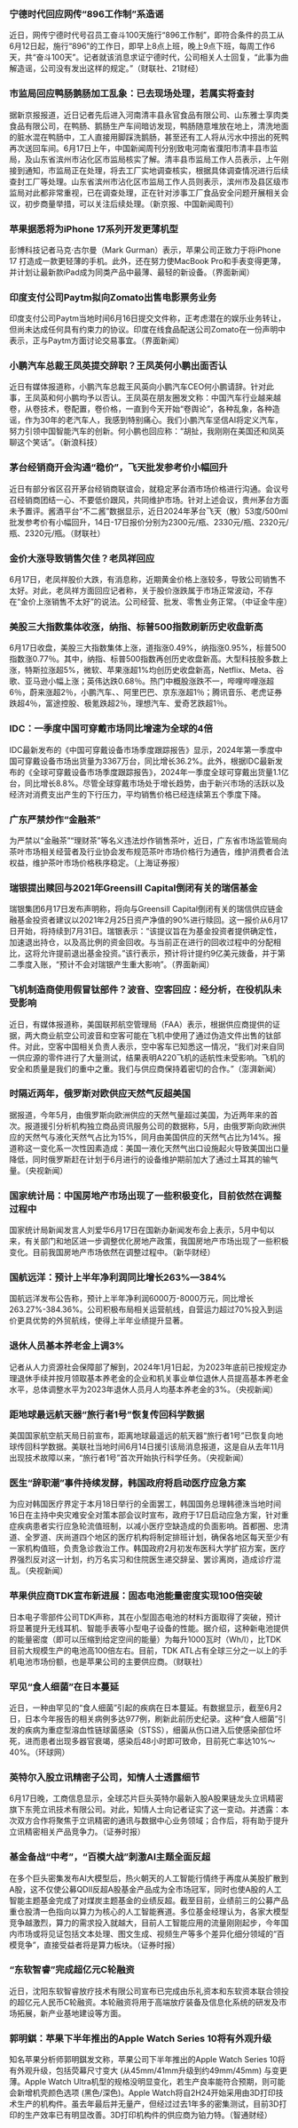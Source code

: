 ### 宁德时代回应网传“896工作制”系造谣
近日，网传宁德时代号召员工奋斗100天施行“896工作制”，即符合条件的员工从6月12日起，施行“896”的工作日，即早上8点上班，晚上9点下班，每周工作6天，共“奋斗100天”。记者就该消息求证宁德时代，公司相关人士回复，“此事为曲解造谣，公司没有发出这样的规定。”（财联社、21财经）
### 市监局回应鸭肠鹅肠加工乱象：已去现场处理，若属实将查封
据新京报报道，近日记者先后进入河南清丰县永官食品有限公司、山东雅士享肉类食品有限公司，在鸭肠、鹅肠生产车间暗访发现，鸭肠随意堆放在地上，清洗地面的脏水混在鸭肠中，工人直接用脚踩洗鹅肠，甚至还有工人将从污水中捞出的死鸭再次送回车间。6月17日上午，中国新闻周刊分别致电河南省濮阳市清丰县市监局，及山东省滨州市沾化区市监局核实了解。清丰县市监局工作人员表示，上午刚接到通知，市监局正在处理，将去工厂实地调查核实，根据具体调查情况进行后续查封工厂等处理。山东省滨州市沾化区市监局工作人员则表示，滨州市及县区级市监局对此都非常重视，已在调查处理，正在针对涉事工厂食品安全问题开展相关会议，初步商量举措，可以关注后续处理。（新京报、中国新闻周刊）
### 苹果据悉将为iPhone 17系列开发更薄机型
彭博科技记者马克·古尔曼（Mark Gurman）表示，苹果公司正致力于将iPhone 17 打造成一款更轻薄的手机。此外，还在努力使MacBook Pro和手表变得更薄，并计划让最新款iPad成为同类产品中最薄、最轻的新设备。（界面新闻）
### 印度支付公司Paytm拟向Zomato出售电影票务业务
印度支付公司Paytm当地时间6月16日提交文件称，正考虑潜在的娱乐业务转让，但尚未达成任何具有约束力的协议。印度在线食品配送公司Zomato在一份声明中表示，正与Paytm方面讨论交易事宜。（界面新闻）
### 小鹏汽车总裁王凤英提交辞职？王凤英何小鹏出面否认
近日有媒体报道称，小鹏汽车总裁王风英向小鹏汽车CEO何小鹏请辞。针对此事，王凤英和何小鹏均予以否认。王凤英在朋友圈发文称：中国汽车行业越来越卷，从卷技术，卷配置，卷价格，一直到今天开始“卷舆论”，各种乱象，各种造谣，作为30年的老汽车人，我感到特别痛心。我们小鹏汽车坚信AI将定义汽车，努力引领中国智能汽车的创新。何小鹏也回应称：“胡扯，我刚刚在美国还和凤英聊这个笑话”。（新浪科技）
### 茅台经销商开会沟通“稳价”，飞天批发参考价小幅回升
近日有部分省区召开茅台经销商联谊会，就稳定茅台酒市场价格进行沟通。会议号召经销商团结一心、不要低价跟风，共同维护市场。针对上述会议，贵州茅台方面未予置评。酱酒平台“不二酱”数据显示，近日2024年茅台飞天（散）53度/500ml批发参考价有小幅回升，14日-17日报价分别为2300元/瓶、2330元/瓶、2320元/瓶、2320元/瓶。（财联社）
### 金价大涨导致销售欠佳？老凤祥回应
6月17日，老凤祥股价大跌，有消息称，近期黄金价格上涨较多，导致公司销售不太好。对此，老凤祥方面回应记者称，关于股价涨跌属于市场正常波动，不存在“金价上涨销售不太好”的说法。公司经营、批发、零售业务正常。（中证金牛座）
### 美股三大指数集体收涨，纳指、标普500指数刷新历史收盘新高
6月17日收盘，美股三大指数集体上涨，道指涨0.49%，纳指涨0.95%，标普500指数涨0.77％。其中，纳指、标普500指数再创历史收盘新高。大型科技股多数上涨，特斯拉涨超5%，微软、苹果涨超1%均创历史收盘新高，Netflix、Meta、谷歌、亚马逊小幅上涨；英伟达跌0.68％。热门中概股涨跌不一，哔哩哔哩涨超6％，蔚来涨超2％，小鹏汽车、、阿里巴巴、京东涨超1％；腾讯音乐、老虎证券跌超4％，富途控股、极氪跌超2％，理想汽车、爱奇艺跌超1％。
### IDC：一季度中国可穿戴市场同比增速为全球的4倍
IDC最新发布的《中国可穿戴设备市场季度跟踪报告》显示，2024年第一季度中国可穿戴设备市场出货量为3367万台，同比增长36.2%。此外，根据IDC最新发布的《全球可穿戴设备市场季度跟踪报告》，2024年一季度全球可穿戴出货量1.1亿台，同比增长8.8%。尽管全球穿戴市场处于增长趋势，由于新兴市场的活跃以及经济对消费支出产生的下行压力，平均销售价格已经连续第五个季度下降。
### 广东严禁炒作“金融茶”
为严禁以“金融茶”“理财茶”等名义违法炒作销售茶叶，近日，广东省市场监管局向茶叶市场相关经营者及行业协会发布规范茶叶市场价格行为通告，维护消费者合法权益，维护茶叶市场价格秩序稳定。（上海证券报）
### 瑞银提出赎回与2021年Greensill Capital倒闭有关的瑞信基金
瑞银集团6月17日发布声明称，将向与Greensill Capital倒闭有关的瑞信供应链金融基金投资者建议以2021年2月25日资产净值的90%进行赎回。这一报价从6月17日开始，将持续到7月31日。瑞银表示：“该提议旨在为基金投资者提供确定性，加速退出持仓，以及高比例的资金回收。与当前正在进行的回收过程中的分配相比，这将允许提前退出基金投资。”该行表示，预计将计提约9亿美元拨备，并于第二季度入账，“预计不会对瑞银产生重大影响”。（界面新闻）
### 飞机制造商使用假冒钛部件？波音、空客回应：经分析，在役机队未受影响
近日，有媒体报道称，美国联邦航空管理局（FAA）表示，根据供应商提供的证据，两大商业航空公司波音和空客可能在飞机中使用了通过伪造文件出售的钛部件。对此，空客中国相关负责人表示，空中客车已知悉这一情况，“我们对来自同一供应源的零件进行了大量测试，结果表明A220飞机的适航性未受影响。飞机的安全和质量是我们的重中之重。我们与供应商保持着密切的合作。”（澎湃新闻）
### 时隔近两年，俄罗斯对欧供应天然气反超美国
据报道，今年5月，由俄罗斯向欧洲供应的天然气量超过美国，为近两年来的首次。报道援引分析机构独立商品资讯服务公司的数据称，5月，由俄罗斯向欧洲供应的天然气与液化天然气占比为15%，同月由美国供应的天然气占比为14%。报道称这一变化系一次性因素造成：美国一液化天然气出口设施起火导致美国出口量降低，同时俄罗斯赶在计划于6月进行的设备维护期前加大了通过土耳其的输气量。（央视新闻）
### 国家统计局：中国房地产市场出现了一些积极变化，目前依然在调整过程中
国家统计局新闻发言人刘爱华6月17日在国新办新闻发布会上表示，5月中旬以来，有关部门和地区进一步调整优化房地产政策，我国房地产市场出现了一些积极变化。目前我国房地产市场依然在调整过程中。（新华财经）
### 国航远洋：预计上半年净利润同比增长263%—384%
国航远洋发布公告称，预计上半年净利润6000万-8000万元，同比增长263.27%-384.36%。公司积极布局相关运营航线，自营运力超过70%投入到运价更具优势的外贸航线，使得上半年业绩提升显著。
### 退休人员基本养老金上调3%
记者从人力资源社会保障部了解到，2024年1月1日起，为2023年底前已按规定办理退休手续并按月领取基本养老金的企业和机关事业单位退休人员提高基本养老金水平，总体调整水平为2023年退休人员月人均基本养老金的3%。（央视新闻）
### 距地球最远航天器“旅行者1号”恢复传回科学数据
美国国家航空航天局日前宣布，距离地球最遥远的航天器“旅行者1号”已恢复向地球传回科学数据。美联社当地时间6月14日援引该局消息报道，这是自从去年11月出现技术故障以来，“旅行者1号”首次开始执行科学任务。（央视新闻）
### 医生“辞职潮”事件持续发酵，韩国政府将启动医疗应急方案
为应对韩国医疗界定于本月18日举行的全面罢工，韩国国务总理韩德洙当地时间16日在主持中央灾难安全对策本部会议时宣布，政府于17日启动应急方案，针对重症疾病患者实行应急轮流值班制，以减小医疗空缺造成的负面影响。首都圈、忠清道、全罗道、庆尚道四个地区的医疗机构将制定排班计划，确保各地区每天至少有一家机构值班，负责急诊救治工作。韩国政府2月初发布医科大学扩招方案，医疗界强烈反对这一计划，约万名实习和住院医生递交辞呈、罢诊离岗，造成诊疗混乱。（央视新闻）
### 苹果供应商TDK宣布新进展：固态电池能量密度实现100倍突破
日本电子零部件公司TDK声称，其在小型固态电池的材料方面取得了突破，预计将显著提升无线耳机、智能手表等小型电子设备的性能。据介绍，这种新电池提供的能量密度（即可以压缩到给定空间的能量）为每升1000瓦时（Wh/l），比TDK目前大规模生产的电池高100倍左右。目前，TDK ATL占有全球三分之一以上的手机电池市场份额，也是苹果公司的主要供应商。（财联社）
### 罕见“食人细菌”在日本蔓延
近日，一种由罕见的“食人细菌”引起的疾病在日本蔓延。有数据显示，截至6月2日，日本今年报告的相关病例多达977例，刷新此前历史纪录。这种“食人细菌”引发的疾病为重症型溶血性链球菌感染（STSS），细菌从伤口进入后使感染部位坏死，进而患者出现多器官衰竭，感染后48小时即可致命，目前死亡率达10%～40%。（环球网）
### 英特尔入股立讯精密子公司，知情人士透露细节
6月17日晚，工商信息显示，全球芯片巨头英特尔最新入股A股果链龙头立讯精密旗下东莞立讯技术有限公司。对此，知情人士向记者证实了这一变动。并透露：本次双方合作将聚焦于立讯精密的通讯与数据中心业务领域；合作后，将有助于提升立讯精密相关产品竞争力。（证券时报）
### 基金备战“中考”，“百模大战”刺激AI主题全面反超
在多个巨头密集发布AI大模型后，热火朝天的人工智能行情终于再度从美股扩散到A股，这不仅使公募QDII反超A股基金产品成为全市场冠军，同时也使A股的人工智能主题基金完成了对煤炭主题基金的业绩反超。截至目前，业绩前三的公募产品重仓股清一色指向以算力为核心的人工智能赛道。多位基金经理认为，各家大模型竞争越激烈，算力的需求投入就越大，目前人工智能应用的流量刚刚起步，今年国内市场或将见证包括文本处理、图文生成、视频生产等多个差异化细分领域的“百模竞争”，直接受益者将是算力板块。（证券时报）
### “东软智睿”完成超亿元C轮融资
近日，沈阳东软智睿放疗技术有限公司宣布已完成由乐礼资本和东软资本联合领投的超亿元人民币C轮融资。本轮融资将用于高端放疗装备及信息化系统的研发及市场拓展，新产业基地建设等方面。
### 郭明錤：苹果下半年推出的Apple Watch Series 10将有外观升级
知名苹果分析师郭明錤发文称，苹果公司下半年推出的Apple Watch Series 10将有外观升级，包括荧幕尺寸变大 (从45mm/41mm升级到约49mm/45mm) 与变更薄。Apple Watch Ultra机型的规格没明显变化，若生产良率能符合预期，则可能会新增机壳颜色选项 (黑色/深色)。Apple Watch将自2H24开始采用由3D打印技术生产的机构件。虽去年最后并无量产，但经过过去1年多的密集测试，目前3D打印的生产效率已有明显改善。3D打印机构件的供应商为铂力特。（智通财经）
